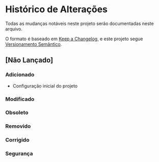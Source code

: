 # Histórico de Alterações

Todas as mudanças notáveis neste projeto serão documentadas neste arquivo.

O formato é baseado em [Keep a Changelog](https://keepachangelog.com/en/1.0.0/),
e este projeto segue [Versionamento Semântico](https://semver.org/spec/v2.0.0.html).

## [Não Lançado]

### Adicionado
- Configuração inicial do projeto

### Modificado

### Obsoleto

### Removido

### Corrigido

### Segurança